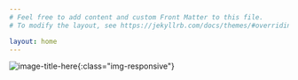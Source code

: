 ```yaml
---
# Feel free to add content and custom Front Matter to this file.
# To modify the layout, see https://jekyllrb.com/docs/themes/#overriding-theme-defaults

layout: home
---
```


![image-title-here](https://bozenne.github.io/img/photoId.jpg){:class="img-responsive"}
